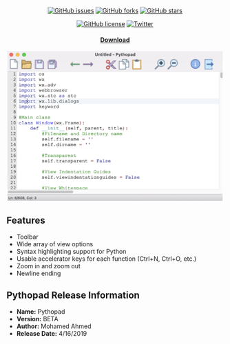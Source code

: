 
<p align="center">
<a href="https://github.com/maltarawy/pythopad/issues"><img alt="GitHub issues" src="https://img.shields.io/github/issues/maltarawy/pythopad"></a>
  <a href="https://github.com/maltarawy/pythopad/network"><img alt="GitHub forks" src="https://img.shields.io/github/forks/maltarawy/pythopad"></a>
  <a href="https://github.com/maltarawy/pythopad/stargazers"><img alt="GitHub stars" src="https://img.shields.io/github/stars/maltarawy/pythopad"></a>
 </p>
 <p align="center">
  <a href="https://github.com/maltarawy/pythopad/blob/main/LICENSE"><img alt="GitHub license" src="https://img.shields.io/github/license/maltarawy/pythopad"></a>
  <a href="https://twitter.com/intent/tweet?text=Wow:&url=https%3A%2F%2Fgithub.com%2Fmhsaia%2Fpythopad%2F"><img alt="Twitter" src="https://img.shields.io/twitter/url?style=social"></a>
  </p>
<h4 align="center">
  <a href="http://sourceforge.net/projects/pythopad/files/latest/download" target="_blank">Download</a>
</h4>
<p align="center">
  <a href="https://mhsaia.me/pythopad" target="_blank">
    <img src="mac-ss.png" width = "500" alt="Screenshot"/>
  </a>
</p>


## Features
- Toolbar
- Wide array of view options
- Syntax highlighting support for Python
- Usable accelerator keys for each function (Ctrl+N, Ctrl+O, etc.)
- Zoom in and zoom out
- Newline ending

## Pythopad Release Information
- **Name:** Pythopad
- **Version:** BETA
- **Author:** Mohamed Ahmed
- **Release Date:** 4/16/2019
